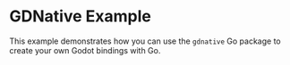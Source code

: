 # GDNative Example
This example demonstrates how you can use the `gdnative` Go package to create
your own Godot bindings with Go.
